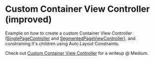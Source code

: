 # Custom Container View Controller (improved)

Example on how to create a custom Container View Controller ([SinglePageController](ImprovedContainerViewController/SinglePageController/SinglePageController.swift) and [SegmentedPageViewController](ImprovedContainerViewController/SegmentedPageViewController/SegmentedPageViewController.swift)), and constraining it's children using Auto Layout Constraints.

Check out [Custom Container View Controller](https://medium.com/@thomsmed/custom-container-view-controller-89123e3f2df9) for a writeup @ Medium.
